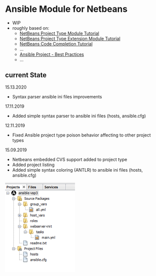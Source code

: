 ﻿# Ansible Module for Netbeans

* WIP
* roughly based on:
  * [NetBeans Project Type Module Tutorial](https://platform.netbeans.org/tutorials/nbm-projecttype.html)
  * [NetBeans Project Type Extension Module Tutorial](https://platform.netbeans.org/tutorials/nbm-projectextension.html)
  * [NetBeans Code Completion Tutorial](https://platform.netbeans.org/tutorials/nbm-code-completion.html)
  * …
  * [Ansible Project - Best Practices](http://docs.ansible.com/ansible/playbooks_best_practices.html)
  * …
  
## current State

15.13.2020
- Syntax parser ansible ini files improvements

17.11.2019
- Added simple syntax parser to ansible ini files (hosts, ansible.cfg)

12.11.2019
- Fixed Ansible project type poison behavior affecting to other project types

15.09.2019
- Netbeans embedded CVS support added to project type
- Added project listing
- Added simple syntax coloring (ANTLR) to ansible ini files (hosts, ansible.cfg)

![new-project-listing.png](images/new-project-listing.png)